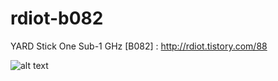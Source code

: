# rdiot-b082
YARD Stick One Sub-1 GHz [B082] : http://rdiot.tistory.com/88

![alt text](http://cfile3.uf.tistory.com/image/276AB24257D174FD3AB9E3)
